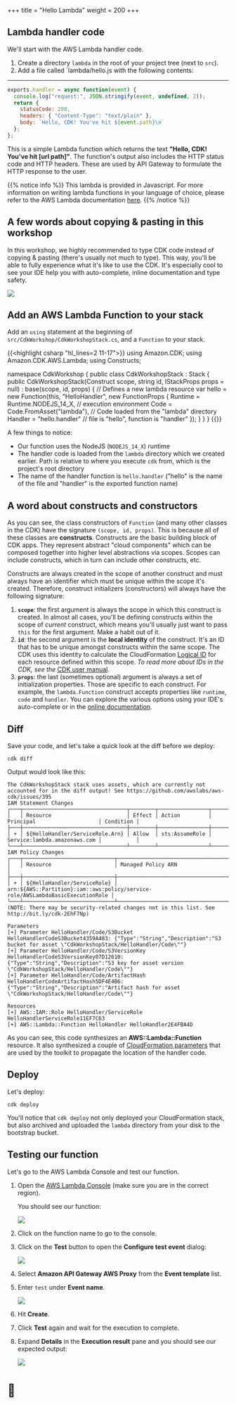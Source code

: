 +++
title = "Hello Lambda"
weight = 200
+++

## Lambda handler code

We'll start with the AWS Lambda handler code.

1. Create a directory `lambda` in the root of your project tree (next to `src`).
2. Add a file called `lambda/hello.js with the following contents:

---
```js
exports.handler = async function(event) {
  console.log("request:", JSON.stringify(event, undefined, 2));
  return {
    statusCode: 200,
    headers: { "Content-Type": "text/plain" },
    body: `Hello, CDK! You've hit ${event.path}\n`
  };
};
```

This is a simple Lambda function which returns the text __"Hello, CDK! You've
hit [url path]"__. The function's output also includes the HTTP status code and
HTTP headers. These are used by API Gateway to formulate the HTTP response to
the user.

{{% notice info %}} This lambda is provided in Javascript. For more information
on writing lambda functions in your language of choice, please refer to the AWS
Lambda documentation [here](https://docs.aws.amazon.com/lambda/latest/dg/welcome.html).
{{% /notice %}}

## A few words about copying & pasting in this workshop

In this workshop, we highly recommended to type CDK code instead of copying &
pasting (there's usually not much to type). This way, you'll be able to fully
experience what it's like to use the CDK. It's especially cool to see your IDE
help you with auto-complete, inline documentation and type safety.

![](./auto-complete.png)

## Add an AWS Lambda Function to your stack

Add an `using` statement at the beginning of `src/CdkWorkshop/CdkWorkshopStack.cs`, and a
`Function` to your stack.


{{<highlight csharp "hl_lines=2 11-17">}}
using Amazon.CDK;
using Amazon.CDK.AWS.Lambda;
using Constructs;

namespace CdkWorkshop
{
    public class CdkWorkshopStack : Stack
    {
        public CdkWorkshopStack(Construct scope, string id, IStackProps props = null) : base(scope, id, props)
        {
            // Defines a new lambda resource
            var hello = new Function(this, "HelloHandler", new FunctionProps
            {
                Runtime = Runtime.NODEJS_14_X, // execution environment
                Code = Code.FromAsset("lambda"), // Code loaded from the "lambda" directory
                Handler = "hello.handler" // file is "hello", function is "handler"
            });
        }
    }
}
{{</highlight>}}

A few things to notice:

- Our function uses the NodeJS (`NODEJS_14_X`) runtime
- The handler code is loaded from the `lambda` directory which we created
  earlier. Path is relative to where you execute `cdk` from, which is the
  project's root directory
- The name of the handler function is `hello.handler` ("hello" is the name of
  the file and "handler" is the exported function name)

## A word about constructs and constructors

As you can see, the class constructors of `Function` (and many other classes
in the CDK) have the signature `(scope, id, props)`. This is because all of
these classes are __constructs__. Constructs are the basic building block of CDK
apps. They represent abstract "cloud components" which can be composed together
into higher level abstractions via scopes. Scopes can include constructs, which
in turn can include other constructs, etc.

Constructs are always created in the scope of another construct and must always
have an identifier which must be unique within the scope it's created.
Therefore, construct initializers (constructors) will always have the following
signature:

1. __`scope`__: the first argument is always the scope in which this construct
   is created. In almost all cases, you'll be defining constructs within the
   scope of _current_ construct, which means you'll usually just want to pass
   `this` for the first argument. Make a habit out of it.
2. __`id`__: the second argument is the __local identity__ of the construct.
   It's an ID that has to be unique amongst constructs within the same scope. The
   CDK uses this identity to calculate the CloudFormation [Logical
   ID](https://docs.aws.amazon.com/AWSCloudFormation/latest/UserGuide/resources-section-structure.html)
   for each resource defined within this scope. *To read more about IDs in the
   CDK, see the* [CDK user manual](https://docs.aws.amazon.com/cdk/latest/guide/identifiers.html#identifiers_logical_ids).
3. __`props`__: the last (sometimes optional) argument is always a set of
   initialization properties. Those are specific to each construct. For example,
   the `lambda.Function` construct accepts properties like `runtime`, `code` and
   `handler`. You can explore the various options using your IDE's auto-complete
   or in the [online
   documentation](https://docs.aws.amazon.com/cdk/api/latest/docs/aws-lambda-readme.html).

## Diff

Save your code, and let's take a quick look at the diff before we deploy:

```
cdk diff
```

Output would look like this:

```
The CdkWorkshopStack stack uses assets, which are currently not accounted for in the diff output! See https://github.com/awslabs/aws-cdk/issues/395
IAM Statement Changes
┌───┬─────────────────────────────────┬────────┬────────────────┬──────────────────────────────┬───────────┐
│   │ Resource                        │ Effect │ Action         │ Principal                    │ Condition │
├───┼─────────────────────────────────┼────────┼────────────────┼──────────────────────────────┼───────────┤
│ + │ ${HelloHandler/ServiceRole.Arn} │ Allow  │ sts:AssumeRole │ Service:lambda.amazonaws.com │           │
└───┴─────────────────────────────────┴────────┴────────────────┴──────────────────────────────┴───────────┘
IAM Policy Changes
┌───┬─────────────────────────────┬────────────────────────────────────────────────────────────────────────────────┐
│   │ Resource                    │ Managed Policy ARN                                                             │
├───┼─────────────────────────────┼────────────────────────────────────────────────────────────────────────────────┤
│ + │ ${HelloHandler/ServiceRole} │ arn:${AWS::Partition}:iam::aws:policy/service-role/AWSLambdaBasicExecutionRole │
└───┴─────────────────────────────┴────────────────────────────────────────────────────────────────────────────────┘
(NOTE: There may be security-related changes not in this list. See http://bit.ly/cdk-2EhF7Np)

Parameters
[+] Parameter HelloHandler/Code/S3Bucket HelloHandlerCodeS3Bucket4359A483: {"Type":"String","Description":"S3 bucket for asset \"CdkWorkshopStack/HelloHandler/Code\""}
[+] Parameter HelloHandler/Code/S3VersionKey HelloHandlerCodeS3VersionKey07D12610: {"Type":"String","Description":"S3 key for asset version \"CdkWorkshopStack/HelloHandler/Code\""}
[+] Parameter HelloHandler/Code/ArtifactHash HelloHandlerCodeArtifactHash5DF4E4B6: {"Type":"String","Description":"Artifact hash for asset \"CdkWorkshopStack/HelloHandler/Code\""}

Resources
[+] AWS::IAM::Role HelloHandler/ServiceRole HelloHandlerServiceRole11EF7C63
[+] AWS::Lambda::Function HelloHandler HelloHandler2E4FBA4D
```

As you can see, this code synthesizes an __AWS::Lambda::Function__ resource. It
also synthesized a couple of [CloudFormation
parameters](https://docs.aws.amazon.com/cdk/latest/guide/get_cfn_param.html)
that are used by the toolkit to propagate the location of the handler code.

## Deploy

Let's deploy:

```
cdk deploy
```

You'll notice that `cdk deploy` not only deployed your CloudFormation stack, but
also archived and uploaded the `lambda` directory from your disk to the
bootstrap bucket.

## Testing our function

Let's go to the AWS Lambda Console and test our function.

1. Open the [AWS Lambda
   Console](https://console.aws.amazon.com/lambda/home#/functions) (make sure
   you are in the correct region).

    You should see our function:

    ![](./lambda-1.png)

2. Click on the function name to go to the console.

3. Click on the __Test__ button to open the __Configure test event__ dialog:

    ![](./lambda-2.png)

4. Select __Amazon API Gateway AWS Proxy__ from the __Event template__ list.

5. Enter `test` under __Event name__.

    ![](./lambda-3.png)

6. Hit __Create__.

7. Click __Test__ again and wait for the execution to complete.

8. Expand __Details__ in the __Execution result__ pane and you should see our expected output:

    ![](./lambda-4.png)

# 👏
